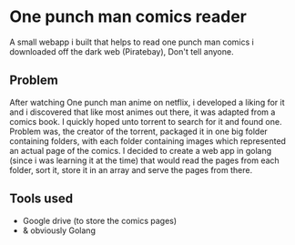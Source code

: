 # One punch man comics reader 
A small webapp i built that helps to read one punch man comics i downloaded off the dark web (Piratebay), Don't tell anyone.

## Problem
After watching One punch man anime on netflix, i developed a liking for it and i discovered that like most animes out there, it was adapted from a comics book. 
I quickly hoped unto torrent to search for it and found one. Problem was, the creator of the torrent, packaged it in one big folder containing folders,
with each folder containing images which represented an actual page of the comics. I decided to create a web app in golang (since i was learning it at the time) that 
would read the pages from each folder, sort it, store it in an array and serve the pages from there. 

## Tools used
- Google drive (to store the comics pages)
- & obviously Golang
